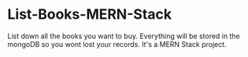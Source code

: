 # List-Books-MERN-Stack
List down all the books you want to buy. Everything will be stored in the mongoDB so you wont lost your records. It's a MERN Stack project.
